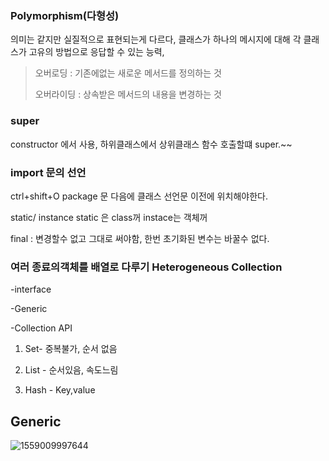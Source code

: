 ### Polymorphism(다형성)

의미는 같지만 실질적으로 표현되는게 다르다, 클래스가 하나의 메시지에 대해 각 클래스가 고유의 방법으로 응답할 수 있는 능력,

> 오버로딩 : 기존에없는 새로운 메서드를 정의하는 것
>
> 오버라이딩 :  상속받은 메서드의 내용을 변경하는 것



### super

constructor 에서 사용,  하위클래스에서 상위클래스 함수 호출할떄 super.~~



### import 문의 선언

ctrl+shift+O package 문 다음에 클래스 선언문 이전에 위치해야한다.

static/ instance static 은 class꺼 instace는 객체꺼

final :  변경할수 없고 그대로 써야함, 한번 초기화된 변수는 바꿀수 없다.



### 여러 종료의객체를 배열로 다루기 Heterogeneous Collection



-interface

-Generic

-Collection API

1) Set-  중복불가, 순서 없음

2) List -  순서있음, 속도느림

3) Hash - Key,value



## Generic

![1559009997644](C:\Users\student\AppData\Roaming\Typora\typora-user-images\1559009997644.png)

